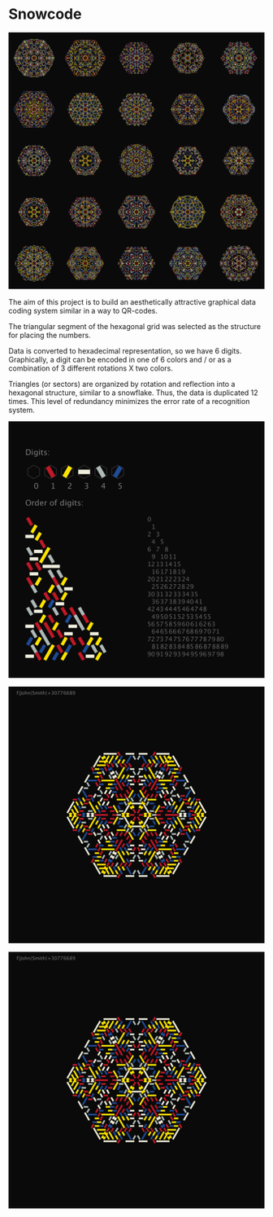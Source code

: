 
# Snowcode



![Legend](grid.png)

The aim of this project is to build an aesthetically attractive graphical data coding system similar in a way to QR-codes.

The triangular segment of the hexagonal grid was selected as the structure for placing the numbers.

Data is converted to hexadecimal representation, so we have 6 digits. 
Graphically, a digit can be encoded in one of 6 colors and / or as a combination of 3 different rotations X two colors.

Triangles (or sectors) are organized by rotation and reflection into a hexagonal structure, similar to a snowflake.
Thus, the data is duplicated 12 times. This level of redundancy minimizes the error rate of a recognition system.
 
![Legend](order.png)

![Legend](sample2.png)

![Legend](sample1.png)
